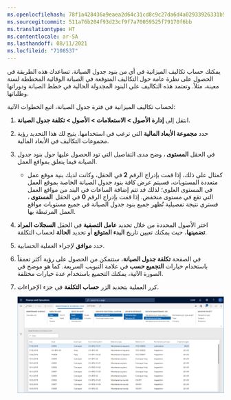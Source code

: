 ```yaml
---
ms.openlocfilehash: 78f1a428436a9eaea2d64c31cd8c9c27da6d4a02933926331b53e13f433ec406
ms.sourcegitcommit: 511a76b204f93d23cf9f7a70059525f79170f6bb
ms.translationtype: HT
ms.contentlocale: ar-SA
ms.lasthandoff: 08/11/2021
ms.locfileid: "7108537"
---
```

يمكنك حساب تكاليف الميزانية في أي من بنود جدول الصيانة. تساعدك هذه الطريقة في الحصول على نظرة عامة حول التكاليف المتوقعة في الصيانة الوقائية المخططة لسنة معينة، مثلاً. وتعتمد هذه التكاليف على البنود المجدولة الحالية في خطط الصيانة ودوراتها وطلباتها.  

لحساب تكاليف الميزانية في فترة جدول الصيانة، اتبع الخطوات الآتية:
 
1.  انتقل إلى **إدارة الأصول > الاستعلامات > الأصول > تكلفة جدول الصيانة**.
2.  حدد **مجموعة الأبعاد المالية** التي ترغب في استخدامها. يتيح لك هذا التحديد رؤية مجموعات التكاليف في الأبعاد المالية. 
3.  في الحقل **المستوى** ، وضح مدى التفاصيل التي تود الحصول عليها حول بنود جدول الصيانة فيما يتعلق بمواقع العمل.‬ 
    - كمثال على ذلك، إذا قمت بإدراج الرقم **2** في الحقل، وكانت لديك بنية موقع عمل متعددة المستويات، فسيتم عرض كافة بنود جدول الصيانة الخاصة بموقع العمل في المستوى العلوي؛ لذلك قد تتم إضافة الساعات في البند من مواقع العمل التي تقع في مستوى منخفض. إذا قمت بإدراج الرقم **0** في الحقل  **المستوى** ، فسترى نتيجة تفصيلية تُظهر جميع بنود جدول الصيانة في جميع مستويات مواقع العمل المرتبطة بها. 
4.  اختر الأصول المحددة من خلال تحديد **عامل التصفية** في الحقل **السجلات المراد تضمينها**، حيث يمكنك تعيين تاريخ **البدء المتوقع** أو تحديد **الحالة** لحساب التكلفة.  
5.  حدد **موافق** لإجراء العملية الحسابية. 
6.  في الصفحة **تكلفة جدول الصيانة**، ستتمكن من الحصول على رؤية أكثر تعمقاً باستخدام خيارات **التجميع حسب** في علامة التبويب السريعة. كما هو موضح في الصورة الآتية، يمكنك التجميع باستخدام عدة خيارات مختلفة. 
7.  كرر العملية بتحديد الزر **حساب التكلفة** في جزء الإجراءات. 
 
    [![لقطة شاشة لصفحة "تكلفة جدول الصيانة".](../media/calculate-costs-ss.png)](../media/calculate-costs-ss.png#lightbox)